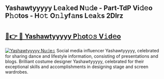 ## Yashawtyyyyy L𝚎a𝚔ed N𝚞𝚍e - Part-TdP Vi𝚍𝚎o P𝚑𝚘tos - H𝚘𝚝 O𝚗𝚕yf𝚊ns L𝚎a𝚔s 2DIrz

# <h2><a href="http://kf351a.oniu.top/?m=Yashawtyyyyy">🔗👉 🔴 Yashawtyyyyy P𝚑ot𝚘𝚜 V𝚒d𝚎o</a></h2>

[![Yashawtyyyyy Nu𝚍e𝚜](https://i.imgur.com/0qMVB7G.gif)](http://kf351a.oniu.top/?m=Yashawtyyyyy)
Social media influencer Yashawtyyyyy, celebrated for sharing dance and lifestyle information, consisting of presentations and blogs. Brilliant costume designer Yashawtyyyyy, celebrated for their exceptional skills and accomplishments in designing stage and screen wardrobes.  
